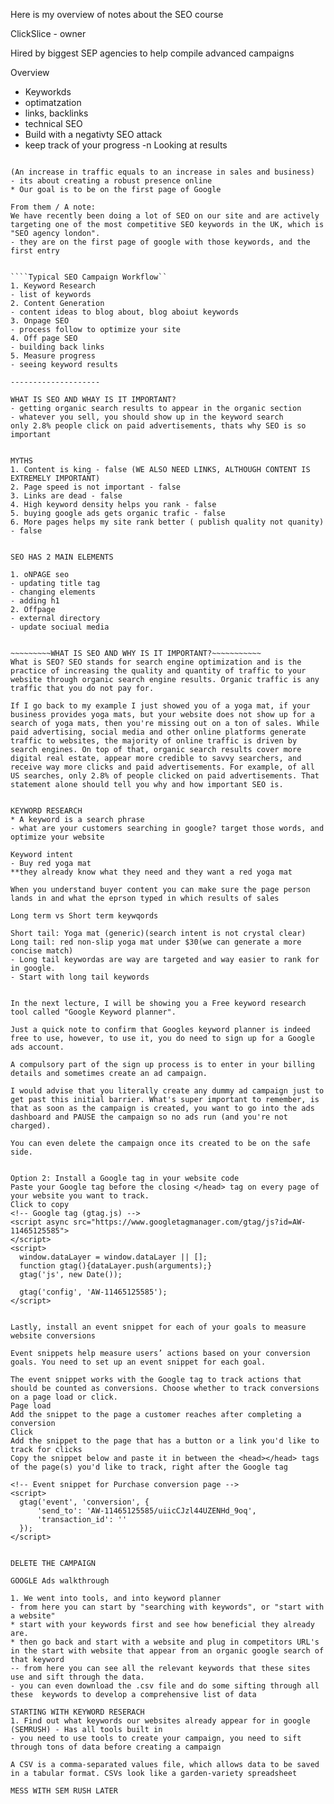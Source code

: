 Here is my overview of notes about the SEO course

ClickSlice - owner 

Hired by biggest SEP agencies to help compile advanced campaigns


Overview
- Keyworkds
- optimatzation 
- links, backlinks
- technical SEO
- Build with a negativty SEO attack
- keep track of your progress
-n Looking at results 


~~~~~~~~What to Expect~~~~~~~~

(An increase in traffic equals to an increase in sales and business)
- its about creating a robust presence online
* Our goal is to be on the first page of Google

From them / A note:
We have recently been doing a lot of SEO on our site and are actively targeting one of the most competitive SEO keywords in the UK, which is "SEO agency london".
- they are on the first page of google with those keywords, and the first entry


````Typical SEO Campaign Workflow``
1. Keyword Research
- list of keywords 
2. Content Generation
- content ideas to blog about, blog aboiut keywords
3. Onpage SEO
- process follow to optimize your site
4. Off page SEO
- building back links
5. Measure progress
- seeing keyword results

--------------------

WHAT IS SEO AND WHAY IS IT IMPORTANT?
- getting organic search results to appear in the organic section
- whatever you sell, you should show up in the keyword search 
only 2.8% people click on paid advertisements, thats why SEO is so important 


MYTHS
1. Content is king - false (WE ALSO NEED LINKS, ALTHOUGH CONTENT IS EXTREMELY IMPORTANT)
2. Page speed is not important - false
3. Links are dead - false
4. High keyword density helps you rank - false 
5. buying google ads gets organic trafic - false
6. More pages helps my site rank better ( publish quality not quanity) - false


SEO HAS 2 MAIN ELEMENTS

1. oNPAGE seo
- updating title tag
- changing elements
- adding h1
2. Offpage
- external directory
- update sociual media 


~~~~~~~~~WHAT IS SEO AND WHY IS IT IMPORTANT?~~~~~~~~~~~
What is SEO? SEO stands for search engine optimization and is the practice of increasing the quality and quantity of traffic to your website through organic search engine results. Organic traffic is any traffic that you do not pay for.

If I go back to my example I just showed you of a yoga mat, if your business provides yoga mats, but your website does not show up for a search of yoga mats, then you're missing out on a ton of sales. While paid advertising, social media and other online platforms generate traffic to websites, the majority of online traffic is driven by search engines. On top of that, organic search results cover more digital real estate, appear more credible to savvy searchers, and receive way more clicks and paid advertisements. For example, of all US searches, only 2.8% of people clicked on paid advertisements. That statement alone should tell you why and how important SEO is.


KEYWORD RESEARCH
* A keyword is a search phrase 
- what are your customers searching in google? target those words, and optimize your website

Keyword intent 
- Buy red yoga mat
**they already know what they need and they want a red yoga mat

When you understand buyer content you can make sure the page person lands in and what the eprson typed in which results of sales

Long term vs Short term keywqords

Short tail: Yoga mat (generic)(search intent is not crystal clear)
Long tail: red non-slip yoga mat under $30(we can generate a more concise match)
- Long tail keywordas are way are targeted and way easier to rank for in google.
- Start with long tail keywords


In the next lecture, I will be showing you a Free keyword research tool called "Google Keyword planner".

Just a quick note to confirm that Googles keyword planner is indeed free to use, however, to use it, you do need to sign up for a Google ads account.

A compulsory part of the sign up process is to enter in your billing details and sometimes create an ad campaign.

I would advise that you literally create any dummy ad campaign just to get past this initial barrier. What's super important to remember, is that as soon as the campaign is created, you want to go into the ads dashboard and PAUSE the campaign so no ads run (and you're not charged).

You can even delete the campaign once its created to be on the safe side.


Option 2: Install a Google tag in your website code
Paste your Google tag before the closing </head> tag on every page of your website you want to track.
Click to copy
<!-- Google tag (gtag.js) -->
<script async src="https://www.googletagmanager.com/gtag/js?id=AW-11465125585">
</script>
<script>
  window.dataLayer = window.dataLayer || [];
  function gtag(){dataLayer.push(arguments);}
  gtag('js', new Date());

  gtag('config', 'AW-11465125585');
</script>


Lastly, install an event snippet for each of your goals to measure website conversions

Event snippets help measure users’ actions based on your conversion goals. You need to set up an event snippet for each goal.

The event snippet works with the Google tag to track actions that should be counted as conversions. Choose whether to track conversions on a page load or click. 
Page load
Add the snippet to the page a customer reaches after completing a conversion
Click
Add the snippet to the page that has a button or a link you'd like to track for clicks
Copy the snippet below and paste it in between the <head></head> tags of the page(s) you'd like to track, right after the Google tag

<!-- Event snippet for Purchase conversion page -->
<script>
  gtag('event', 'conversion', {
      'send_to': 'AW-11465125585/uiicCJzl44UZENHd_9oq',
      'transaction_id': ''
  });
</script>

 
DELETE THE CAMPAIGN

GOOGLE Ads walkthrough

1. We went into tools, and into keyword planner
- from here you can start by "searching with keywords", or "start with a website"
* start with your keywords first and see how beneficial they already are.
* then go back and start with a website and plug in competitors URL's in the start with website that appear from an organic google search of that keyword
-- from here you can see all the relevant keywords that these sites use and sift through the data.
- you can even download the .csv file and do some sifting through all these  keywords to develop a comprehensive list of data

STARTING WITH KEYWORD RESERACH
1. Find out what keywords our websites already appear for in google
(SEMRUSH) - Has all tools built in
- you need to use tools to create your campaign, you need to sift through tons of data before creating a campaign

A CSV is a comma-separated values file, which allows data to be saved in a tabular format. CSVs look like a garden-variety spreadsheet

MESS WITH SEM RUSH LATER